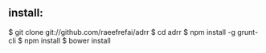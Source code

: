 install:
--------------------------------------------

$ git clone git://github.com/raeefrefai/adrr
$ cd adrr
$ npm install -g grunt-cli
$ npm install
$ bower install
